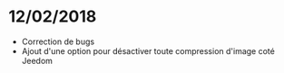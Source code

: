 # 12/02/2018

- Correction de bugs
- Ajout d'une option pour désactiver toute compression d'image coté Jeedom